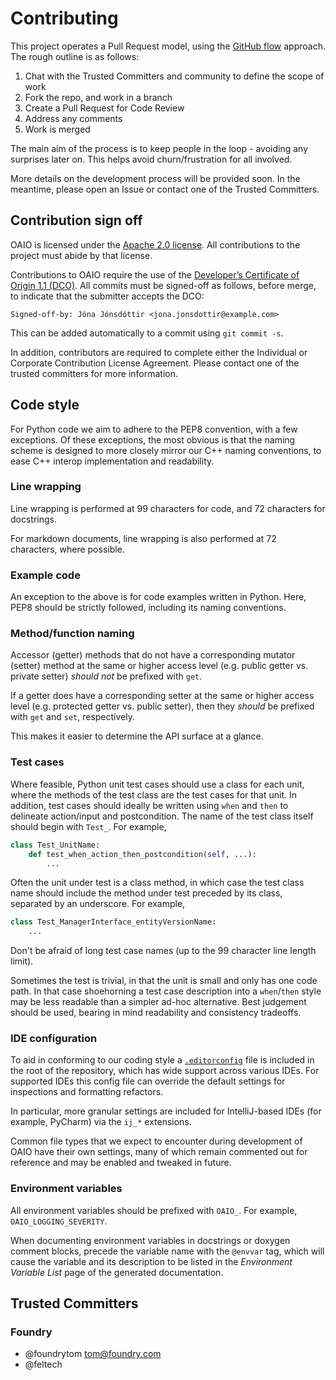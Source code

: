 # Contributing

This project operates a Pull Request model, using the [GitHub flow](https://guides.github.com/introduction/flow/index.html)
approach. The rough outline is as follows:

1. Chat with the Trusted Committers and community to define the scope of
   work
2. Fork the repo, and work in a branch
3. Create a Pull Request for Code Review
4. Address any comments
5. Work is merged

The main aim of the process is to keep people in the loop - avoiding any
surprises later on. This helps avoid churn/frustration for all involved.

More details on the development process will be provided soon. In the
meantime, please open an Issue or contact one of the Trusted Committers.

## Contribution sign off

OAIO is licensed under the [Apache 2.0 license](LICENSE). All
contributions to the project must abide by that license.

Contributions to OAIO require the use of the [Developer’s Certificate of Origin 1.1 (DCO)](https://developercertificate.org).
All commits must be signed-off as follows, before merge, to indicate
that the submitter accepts the DCO:

```
Signed-off-by: Jóna Jónsdóttir <jona.jonsdottir@example.com>
```

This can be added automatically to a commit using `git commit -s`.

In addition, contributors are required to complete either the Individual
or Corporate Contribution License Agreement. Please contact one of the
trusted committers for more information.

## Code style

For Python code we aim to adhere to the PEP8 convention, with a few
exceptions. Of these exceptions, the most obvious is that the naming
scheme is designed to more closely mirror our C++ naming conventions,
to ease C++ interop implementation and readability.

### Line wrapping

Line wrapping is performed at 99 characters for code, and 72 characters
for docstrings.

For markdown documents, line wrapping is also performed at 72
characters, where possible.

### Example code

An exception to the above is for code examples written in Python. Here,
PEP8 should be strictly followed, including its naming conventions.

### Method/function naming

Accessor (getter) methods that do not have a corresponding mutator
(setter) method at the same or higher access level (e.g. public getter
vs. private setter) _should not_ be prefixed with `get`.

If a getter does have a corresponding setter at the same or higher
access level (e.g. protected getter vs. public setter), then they
_should_ be prefixed with `get` and `set`, respectively.

This makes it easier to determine the API surface at a glance.

### Test cases

Where feasible, Python unit test cases should use a class for each unit,
where the methods of the test class are the test cases for that unit. In
addition, test cases should ideally be written using `when` and `then`
to delineate action/input and postcondition. The name of the test class
itself should begin with `Test_`. For example,

```python
class Test_UnitName:
    def test_when_action_then_postcondition(self, ...):
        ...
```

Often the unit under test is a class method, in which case the test
class name should include the method under test preceded by its class, 
separated by an underscore. For example,

```python
class Test_ManagerInterface_entityVersionName:
    ...
```

Don't be afraid of long test case names (up to the 99 character line 
length limit).

Sometimes the test is trivial, in that the unit is small and only has 
one code path. In that case shoehorning a test case description into a 
`when`/`then` style may be less readable than a simpler ad-hoc 
alternative. Best judgement should be used, bearing in mind readability
and consistency tradeoffs.

### IDE configuration

To aid in conforming to our coding style a [`.editorconfig`](https://editorconfig.org/)
file is included in the root of the repository, which has wide support
across various IDEs. For supported IDEs this config file can override
the default settings for inspections and formatting refactors.

In particular, more granular settings are included for IntelliJ-based
IDEs (for example, PyCharm) via the `ij_*` extensions.

Common file types that we expect to encounter during development of OAIO
have their own settings, many of which remain commented out for
reference and may be enabled and tweaked in future.

### Environment variables

All environment variables should be prefixed with `OAIO_`. For example,
`OAIO_LOGGING_SEVERITY`.

When documenting environment variables in docstrings or doxygen comment
blocks, precede the variable name with the `@envvar` tag, which will
cause the variable and its description to be listed in the _Environment
Variable List_ page of the generated documentation.

## Trusted Committers

### Foundry
- @foundrytom [tom@foundry.com](mailto:tom@foundry.com)
- @feltech
